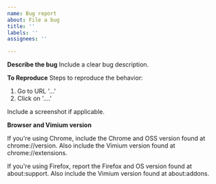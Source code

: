 ```yaml
---
name: Bug report
about: File a bug
title: ''
labels: ''
assignees: ''

---
```


**Describe the bug**
Include a clear bug description.

**To Reproduce**
Steps to reproduce the behavior:
1. Go to URL '...'
2. Click on '....'

Include a screenshot if applicable.

**Browser and Vimium version**

If you're using Chrome, include the Chrome and OSS version found at chrome://version. Also include the Vimium version found at chrome://extensions.

If you're using Firefox, report the Firefox and OS version found at about:support. Also include the Vimium version found at about:addons.
